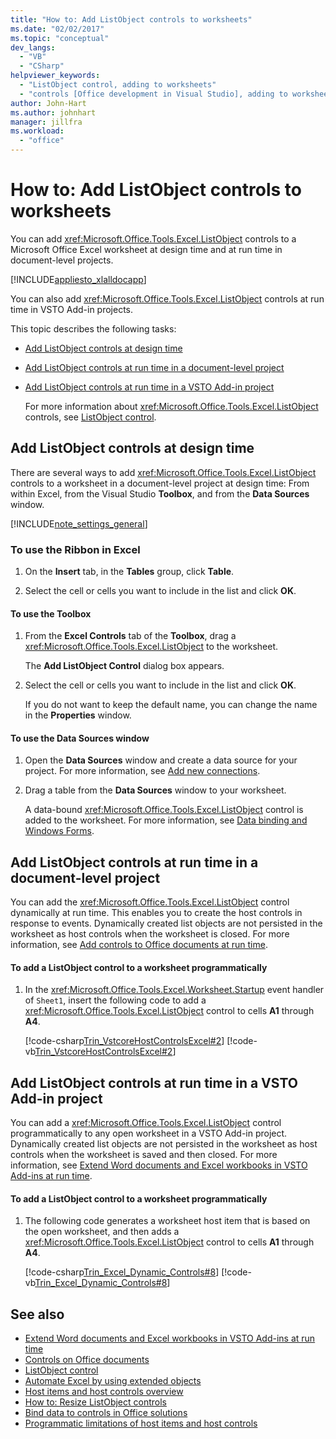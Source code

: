 ```yaml
---
title: "How to: Add ListObject controls to worksheets"
ms.date: "02/02/2017"
ms.topic: "conceptual"
dev_langs:
  - "VB"
  - "CSharp"
helpviewer_keywords:
  - "ListObject control, adding to worksheets"
  - "controls [Office development in Visual Studio], adding to worksheets"
author: John-Hart
ms.author: johnhart
manager: jillfra
ms.workload:
  - "office"
---
```

# How to: Add ListObject controls to worksheets
  You can add <xref:Microsoft.Office.Tools.Excel.ListObject> controls to a Microsoft Office Excel worksheet at design time and at run time in document-level projects.

 [!INCLUDE[appliesto_xlalldocapp](../vsto/includes/appliesto-xlalldocapp-md.md)]

 You can also add <xref:Microsoft.Office.Tools.Excel.ListObject> controls at run time in VSTO Add-in projects.

 This topic describes the following tasks:

- [Add ListObject controls at design time](#designtime)

- [Add ListObject controls at run time in a document-level project](#runtimedoclevel)

- [Add ListObject controls at run time in a VSTO Add-in project](#runtimeaddin)

  For more information about <xref:Microsoft.Office.Tools.Excel.ListObject> controls, see [ListObject control](../vsto/listobject-control.md).

## <a name="designtime"></a> Add ListObject controls at design time
 There are several ways to add <xref:Microsoft.Office.Tools.Excel.ListObject> controls to a worksheet in a document-level project at design time: From within Excel, from the Visual Studio **Toolbox**, and from the **Data Sources** window.

 [!INCLUDE[note_settings_general](../sharepoint/includes/note-settings-general-md.md)]

### To use the Ribbon in Excel

1. On the **Insert** tab, in the **Tables** group, click **Table**.

2. Select the cell or cells you want to include in the list and click **OK**.

#### To use the Toolbox

1. From the **Excel Controls** tab of the **Toolbox**, drag a <xref:Microsoft.Office.Tools.Excel.ListObject> to the worksheet.

     The **Add ListObject Control** dialog box appears.

2. Select the cell or cells you want to include in the list and click **OK**.

     If you do not want to keep the default name, you can change the name in the **Properties** window.

#### To use the Data Sources window

1. Open the **Data Sources** window and create a data source for your project. For more information, see [Add new connections](../data-tools/add-new-connections.md).

2. Drag a table from the **Data Sources** window to your worksheet.

     A data-bound <xref:Microsoft.Office.Tools.Excel.ListObject> control is added to the worksheet. For more information, see [Data binding and Windows Forms](/dotnet/framework/winforms/data-binding-and-windows-forms).

## <a name="runtimedoclevel"></a> Add ListObject controls at run time in a document-level project
 You can add the <xref:Microsoft.Office.Tools.Excel.ListObject> control dynamically at run time. This enables you to create the host controls in response to events. Dynamically created list objects are not persisted in the worksheet as host controls when the worksheet is closed. For more information, see [Add controls to Office documents at run time](../vsto/adding-controls-to-office-documents-at-run-time.md).

#### To add a ListObject control to a worksheet programmatically

1. In the <xref:Microsoft.Office.Tools.Excel.Worksheet.Startup> event handler of `Sheet1`, insert the following code to add a <xref:Microsoft.Office.Tools.Excel.ListObject> control to cells **A1** through **A4**.

     [!code-csharp[Trin_VstcoreHostControlsExcel#2](../vsto/codesnippet/CSharp/Trin_VstcoreHostControlsExcelCS/Sheet1.cs#2)]
     [!code-vb[Trin_VstcoreHostControlsExcel#2](../vsto/codesnippet/VisualBasic/Trin_VstcoreHostControlsExcelVB/Sheet1.vb#2)]

## <a name="runtimeaddin"></a> Add ListObject controls at run time in a VSTO Add-in project
 You can add a <xref:Microsoft.Office.Tools.Excel.ListObject> control programmatically to any open worksheet in a VSTO Add-in project. Dynamically created list objects are not persisted in the worksheet as host controls when the worksheet is saved and then closed. For more information, see [Extend Word documents and Excel workbooks in VSTO Add-ins at run time](../vsto/extending-word-documents-and-excel-workbooks-in-vsto-add-ins-at-run-time.md).

#### To add a ListObject control to a worksheet programmatically

1. The following code generates a worksheet host item that is based on the open worksheet, and then adds a <xref:Microsoft.Office.Tools.Excel.ListObject> control to cells **A1** through **A4**.

     [!code-csharp[Trin_Excel_Dynamic_Controls#8](../vsto/codesnippet/CSharp/Trin_Excel_Dynamic_Controls/ThisAddIn.cs#8)]
     [!code-vb[Trin_Excel_Dynamic_Controls#8](../vsto/codesnippet/VisualBasic/Trin_Excel_Dynamic_Controls/ThisAddIn.vb#8)]

## See also
- [Extend Word documents and Excel workbooks in VSTO Add-ins at run time](../vsto/extending-word-documents-and-excel-workbooks-in-vsto-add-ins-at-run-time.md)
- [Controls on Office documents](../vsto/controls-on-office-documents.md)
- [ListObject control](../vsto/listobject-control.md)
- [Automate Excel by using extended objects](../vsto/automating-excel-by-using-extended-objects.md)
- [Host items and host controls overview](../vsto/host-items-and-host-controls-overview.md)
- [How to: Resize ListObject controls](../vsto/how-to-resize-listobject-controls.md)
- [Bind data to controls in Office solutions](../vsto/binding-data-to-controls-in-office-solutions.md)
- [Programmatic limitations of host items and host controls](../vsto/programmatic-limitations-of-host-items-and-host-controls.md)
